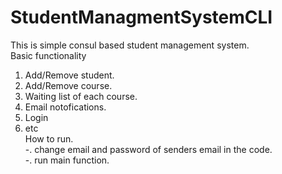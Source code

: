 # StudentManagmentSystemCLI
This is simple consul based student management system.</br>
Basic functionality </br>
1. Add/Remove student.
2. Add/Remove course.
3. Waiting list of each course.
4. Email notofications.
5. Login
6. etc</br>
How to run.</br>
-. change email and password of senders email in the code. </br>
-. run main function.
